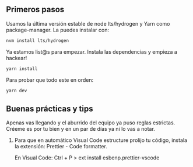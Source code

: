 ## Primeros pasos

Usamos la última versión estable de node lts/hydrogen y Yarn como package-manager. La puedes instalar con:

```bash
nvm install lts/hydrogen
```
Ya estamos list@s para empezar. Instala las dependencias y empieza a hackear!

```bash
yarn install
```
Para probar que todo este en orden:

```bash
yarn dev
```

## Buenas prácticas y tips

Apenas vas llegando y el aburrido del equipo ya puso reglas estrictas. Créeme es por tu bien y en un par de días ya ni lo vas a notar.

1. Para que en automático Visual Code estructure prolijo tu código, instala la extensión: Prettier - Code formatter.

      En Visual Code:
      Ctrl + P >
      ext install esbenp.prettier-vscode




